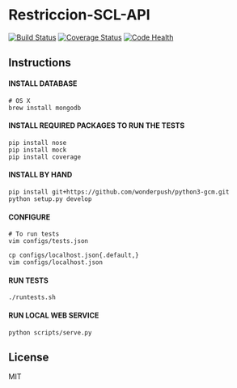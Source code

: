 # Restriccion-SCL-API
[![Build Status](https://travis-ci.org/m4droid/Restriccion-SCL-API.svg?branch=master)](https://travis-ci.org/m4droid/Restriccion-SCL-API)
[![Coverage Status](https://coveralls.io/repos/m4droid/Restriccion-SCL-API/badge.svg?branch=master)](https://coveralls.io/r/m4droid/Restriccion-SCL-API?branch=master)
[![Code Health](https://landscape.io/github/m4droid/Restriccion-SCL-API/master/landscape.svg?style=flat)](https://landscape.io/github/m4droid/Restriccion-SCL-API/master)

## Instructions

#### INSTALL DATABASE
    # OS X
    brew install mongodb

#### INSTALL REQUIRED PACKAGES TO RUN THE TESTS
    pip install nose
    pip install mock
    pip install coverage

#### INSTALL BY HAND
    pip install git+https://github.com/wonderpush/python3-gcm.git
    python setup.py develop

#### CONFIGURE
    # To run tests
    vim configs/tests.json
    
    cp configs/localhost.json{.default,}
    vim configs/localhost.json

#### RUN TESTS
    ./runtests.sh

#### RUN LOCAL WEB SERVICE
    python scripts/serve.py

## License
MIT